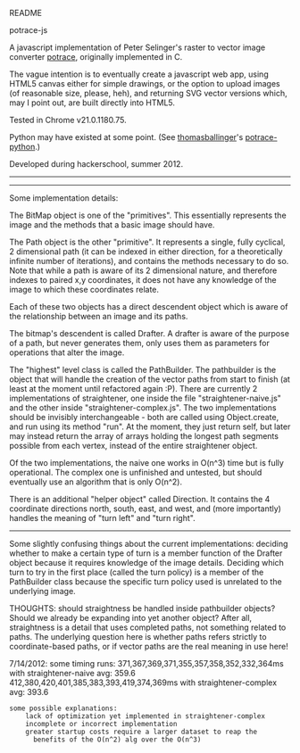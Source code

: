 README

potrace-js

A javascript implementation of Peter Selinger's raster to vector image 
converter [potrace](http://potrace.sourceforge.net/), originally 
implemented in C.

The vague intention is to eventually create a javascript web app, using
HTML5 canvas either for simple drawings, or the option to upload images
(of reasonable size, please, heh), and returning SVG vector versions
which, may I point out, are built directly into HTML5.

Tested in Chrome v21.0.1180.75.

Python may have existed at some point.
(See [thomasballinger](https://github.com/thomasballinger/)'s 
[potrace-python](https://github.com/thomasballinger/potrace-python/).)

Developed during hackerschool, summer 2012.

-----------------------------------------------------------------------
-----------------------------------------------------------------------

Some implementation details:

The BitMap object is one of the "primitives". This essentially 
represents the image and the methods that a basic image should have.

The Path object is the other "primitive". It represents a single,
fully cyclical, 2 dimensional path (it can be indexed in either 
direction, for a theoretically infinite number of iterations), and 
contains the methods necessary to do so. Note that while a path is
aware of its 2 dimensional nature, and therefore indexes to paired x,y 
coordinates, it does not have any knowledge of the image to which
these coordinates relate.

Each of these two objects has a direct descendent object which is aware
of the relationship between an image and its paths.

The bitmap's descendent is called Drafter. A drafter is aware of the
purpose of a path, but never generates them, only uses them as
parameters for operations that alter the image.

The "highest" level class is called the PathBuilder. The pathbuilder is
the object that will handle the creation of the vector paths from start
to finish (at least at the moment until refactored again :P). There are
currently 2 implementations of straightener, one inside the file
"straightener-naive.js" and the other inside "straightener-complex.js".
The two implementations should be invisibly interchangeable - both are
called using Object.create, and run using its method "run". At the
moment, they just return self, but later may instead return the array 
of arrays holding the longest path segments possible from each vertex,
instead of the entire straightener object.

Of the two implementations, the naive one works in O(n^3) time but is
fully operational. The complex one is unfinished and untested, but
should eventually use an algorithm that is only O(n^2).

There is an additional "helper object" called Direction. It contains
the 4 coordinate directions north, south, east, and west, and (more
importantly) handles the meaning of "turn left" and "turn right".


-----------------------------------------------------------------------

Some slightly confusing things about the current implementations: 
deciding whether to make a certain type of turn is a member function of
the Drafter object because it requires knowledge of the image details. 
Deciding which turn to try in the first place (called the turn policy) 
is a member of the PathBuilder class because the specific turn policy 
used is unrelated to the underlying image.


THOUGHTS: should straightness be handled inside pathbuilder objects?
Should we already be expanding into yet another object? After all,
straightness is a detail that uses completed paths, not something
related to paths. The underlying question here is whether paths refers
strictly to coordinate-based paths, or if vector paths are the real
meaning in use here!



7/14/2012: some timing runs:
    371,367,369,371,355,357,358,352,332,364ms with straightener-naive
        avg: 359.6
    412,380,420,401,385,383,393,419,374,369ms with straightener-complex
        avg: 393.6
    
    some possible explanations:
        lack of optimization yet implemented in straightener-complex
        incomplete or incorrect implementation
        greater startup costs require a larger dataset to reap the 
          benefits of the O(n^2) alg over the O(n^3)